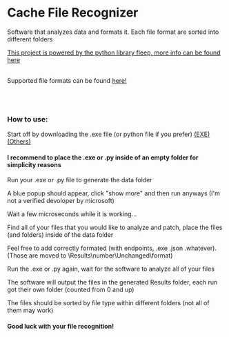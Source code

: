 <h1>Cache File Recognizer</h1>
<p>Software that analyzes data and formats it. Each file format are sorted into different folders</p>
<a href="https://hackernoon.com/determining-file-format-using-python-c4e7b18d4fc4">This project is powered by the python library fleep, more info can be found here</a>
<br>
<br>
<p>Supported file formats can be found <a href="https://github.com/floyernick/fleep-py#supported-formats">here!</a></p>
<br><br>
<h3>How to use:</h3>
<p>Start off by downloading the .exe file (or python file if you prefer) <a href="https://github.com/Yazaar/CacheFileRecognizer/blob/master/ConverterV3.exe?raw=true">(EXE)</a> <a href="https://github.com/Yazaar/CacheFileRecognizer/archive/master.zip">(Others)</a></p>
<h4>I recommend to place the .exe or .py inside of an empty folder for simplicity reasons</h4>
<p>Run your .exe or .py file to generate the data folder</p>
<p>A blue popup should appear, click "show more" and then run anyways (I'm not a verified devoloper by microsoft)</p>
<p>Wait a few microseconds while it is working...</p>
<p>Find all of your files that you would like to analyze and patch, place the files (and folders) inside of the data folder</p>
<p>Feel free to add correctly formated (with endpoints, .exe .json .whatever). (Those are moved to \Results\number\Unchanged\format)</p>
<p>Run the .exe or .py again, wait for the software to analyze all of your files</p>
<p>The software will output the files in the generated Results folder, each run got their own folder (counted from 0 and up)</p>
<p>The files should be sorted by file type within different folders (not all of them may work)</p>
<h4>Good luck with your file recognition!</h4>
